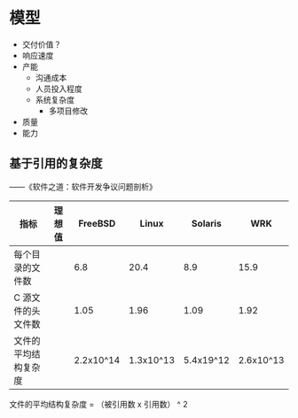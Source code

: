 # 模型


 - 交付价值？
 - 响应速度
 - 产能
    - 沟通成本
    - 人员投入程度
    - 系统复杂度
       - 多项目修改
 - 质量
 - 能力


## 基于引用的复杂度

——《软件之道：软件开发争议问题剖析》 

| 指标             | 理想值   | FreeBSD   | Linux     | Solaris   | WRK       |
|-----------------|---------|-----------|-----------|-----------|-----------|
| 每个目录的文件数   |         | 6.8       | 20.4      | 8.9       | 15.9      |
| C 源文件的头文件数 |         | 1.05      | 1.96      | 1.09      | 1.92      |
|文件的平均结构复杂度 |         | 2.2x10^14 | 1.3x10^13 | 5.4x19^12 | 2.6x10^13 |

文件的平均结构复杂度 = （被引用数 x 引用数） ^ 2
